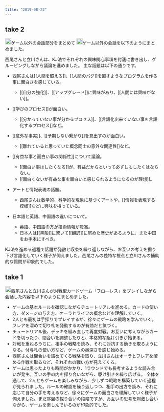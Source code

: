 ```yaml
---
title: "2019-08-22"
---
```


## take 2
<img src='https://scrapbox.io/api/pages/nishio/nishio/icon' alt='nishio.icon' height="19.5"/>ゲーム以外の会話部分をまとめて
<img src='https://scrapbox.io/api/pages/nishio/Claude/icon' alt='Claude.icon' height="19.5"/>ゲーム以外の会話を以下のようにまとめました。

西尾さんと立川さんは、KJ法でそれぞれの興味関心事項を付箋に書き出し、グルーピングしながら議論を進めました。
主な話題は以下の通りです。

- 西尾さんは[[人間を超える]]、[[人間のバグ]]を直すようなプログラムを作る事に面白さを感じている。
    - [[自分の強化]]、[[アップグレード]]に興味があり、[[人間には興味がない]]。

- [[学びのプロセス]]が面白い。
    - [[分かっていない事が分かるプロセス]]、[[言語化出来ていない事を言語化するプロセス]]など。

- [[意外な事実]]、[[予期しない繋がり]]を見出すのが面白い。
    - [[離れていると思っていた概念同士の意外な関連性]]など。

- [[有益な事と面白い事の関係性]]について議論。
    - [[面白い事はしたくなる]]が、有益だからといって必ずしもしたくはならない。
    - [[面白くないが有益な事を面白いと感じられるようになるのが理想]]。

- アートと情報表現の話題。
    - 西尾さんは数学的、科学的な現象に基づくアートや、[[情報を表現する模様]]などに興味を持っている。

- 日本語と英語、中国語の違いについて。
    - 英語、中国語の方が技術情報が豊富。
    - 日本人は[[黒船]]に驚いて[[翻訳]]に努めた歴史があるように、また中国をお手本にすべき。

KJ法を進める過程で話題が発散と収束を繰り返しながら、お互いの考えを掘り下げ言語化していく様子が伺えました。西尾さんの独特な視点と立川さんの補助的な質問が印象的でした。

## take 1
<img src='https://scrapbox.io/api/pages/nishio/Claude/icon' alt='Claude.icon' height="19.5"/>西尾さんと立川さんが対戦型カードゲーム「フロ―レス」をプレイしながら会話した内容を以下のようにまとめました。
- ゲームの基本ルールを確認しながらチュートリアルを進める。カードの使い方、ダメージの与え方、オーラとライフの概念などを理解していく。
- 2人とも最初は手探りでプレイするが、徐々にゲームの戦略を学んでいく。フレアを溜めて切り札を発動するのが有効だと気づく。
- チュートリアル後、デッキを組み直して再度対戦。お互いに考えながらカードを切ったり、間合いを調整したりと、本格的な駆け引きが始まる。
- 対戦を重ねるうちに、相手の戦略を読み、それに対抗する動きを取るようになる。付与札の使い方など、ゲームの奥深さを感じ始める。
- 西尾さんは間合いを詰めてくる戦略を取り、立川さんはオーラとフレアを溜める作戦を取るなど、それぞれの戦い方が見えてくる。
- ゲームは思ったよりも時間がかかり、1ラウンドでも長考するような読み合いが発生。互いの手の内を探り合いながら、駆け引きを繰り広げる。
全体を通して、2人ともゲームを楽しみながら、少しずつ戦略を構築していく過程が見られました。ルールの確認を繰り返しつつ、相手の出方を読み、それに応じて自分の手を考えるなど、徐々にゲームの面白さを理解していく様子が伺えました。まだ序盤の探り合いの段階ですが、お互いの思考を刺激し合いながら、ゲームを楽しんでいるのが印象的でした。
